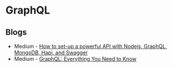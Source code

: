 # GraphQL

## Blogs

* Medium - [How to set-up a powerful API with Nodejs, GraphQL, MongoDB, Hapi, and Swagger](https://medium.freecodecamp.org/how-to-setup-a-powerful-api-with-nodejs-graphql-mongodb-hapi-and-swagger-e251ac189649)
* Medium - [GraphQL: Everything You Need to Know](https://medium.com/@weblab_tech/graphql-everything-you-need-to-know-58756ff253d8)

